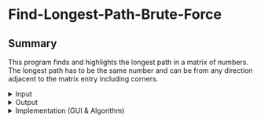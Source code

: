 # Find-Longest-Path-Brute-Force
## Summary
This program finds and highlights the longest path in a matrix of numbers. The longest path has to be the same number and can be from any direction adjacent to the matrix entry including corners.

<details>
<summary> Input </summary>
This program takes in a csv file of numbers. Numbers may be different. Above are some acceptable csv file examples.

Condition:  
- Every row must have the same amount of numbers
* Must be numbers
+ Letters, symbols, signs, etc. are unacceptable
</details>

<details>
  <summary> Output </summary>
  Longest path is highlighted in the GUI application. If there are 2 longest path, then the one that is found the earliest is highlighted.
  
  | Example 1 | Example 2 | Example 3 | Example 4 |
  | --------- | --------- | --------- | --------- |
  | ![Screen Shot 2023-01-07 at 3 25 24 PM](https://user-images.githubusercontent.com/115419534/211169426-ba24e008-9c2c-4fac-940b-b7d1767f1a9e.png) | ![Screen Shot 2023-01-07 at 3 28 43 PM](https://user-images.githubusercontent.com/115419534/211169431-90bf60ca-7dcd-45cf-a5cb-28b61a28b480.png) | ![Screen Shot 2023-01-07 at 3 29 03 PM](https://user-images.githubusercontent.com/115419534/211169433-6f478410-da0c-45ba-a1b6-1e4c2374e0d5.png) | ![Screen Shot 2023-01-07 at 3 29 19 PM](https://user-images.githubusercontent.com/115419534/211169435-f56d9af0-88ee-45c0-8ba7-9aa878f9b1bd.png) |



</details>

<details>
<summary> Implementation (GUI & Algorithm) </summary>
  <details>
    <summary> GUI </summary>
    This program uses PyQt to generate the GUI. It ultizes the QGridLayout Package to build the matrix. There are 2 GUI's in this complete program: An unsolved matrix and a solved matrix. The unsolved matrix displays the csv file in a matrix-like diagram with a user-interface button called "Solve." The solved matrix displays the same matrix but with the longest path highlighted and it is displayed when the button is clicked.  
    
    
  | Unsolved Matrix | Solved Matrix |
  | --------------- | ------------- |
  | ![Screen Shot 2023-01-07 at 4 03 54 PM](https://user-images.githubusercontent.com/115419534/211171062-3e4771d5-0fb6-49f5-aec4-47f5a3cd39f3.png) | ![Screen Shot 2023-01-07 at 3 25 24 PM](https://user-images.githubusercontent.com/115419534/211171067-5bdaeb2a-784b-49c0-a11b-18ef46f7e32a.png) |
  
  </details>
    
  <details>
    <summary> Algorithm </summary>
    The algoirthm uses a brute-force technique to calculate and find the longest path in the matrix. For every entry of the matrix going top-down and left-right, it calculates every path length and finds the largest among it. By the end of the algorithm, the list of coordinates of the entries of the longest path is obtained.
  </details>
</details>

